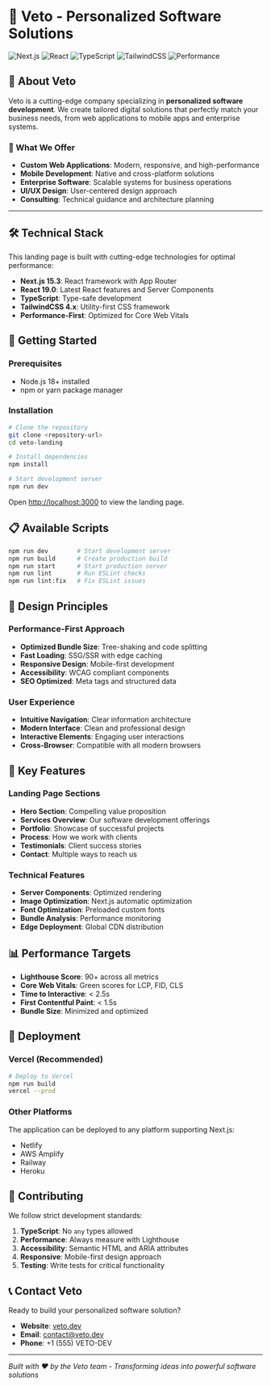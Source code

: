 # 🎯 Veto - Personalized Software Solutions

![Next.js](https://img.shields.io/badge/Next.js-15.3-black)
![React](https://img.shields.io/badge/React-19.0-61DAFB)
![TypeScript](https://img.shields.io/badge/TypeScript-5.x-blue)
![TailwindCSS](https://img.shields.io/badge/TailwindCSS-4.x-38B2AC)
![Performance](https://img.shields.io/badge/Performance-Optimized-green)

## 🚀 About Veto

Veto is a cutting-edge company specializing in **personalized software development**. We create tailored digital solutions that perfectly match your business needs, from web applications to mobile apps and enterprise systems.

### 🎯 What We Offer
- **Custom Web Applications**: Modern, responsive, and high-performance
- **Mobile Development**: Native and cross-platform solutions
- **Enterprise Software**: Scalable systems for business operations
- **UI/UX Design**: User-centered design approach
- **Consulting**: Technical guidance and architecture planning

---

## 🛠️ Technical Stack

This landing page is built with cutting-edge technologies for optimal performance:

- **Next.js 15.3**: React framework with App Router
- **React 19.0**: Latest React features and Server Components  
- **TypeScript**: Type-safe development
- **TailwindCSS 4.x**: Utility-first CSS framework
- **Performance-First**: Optimized for Core Web Vitals

## 🚀 Getting Started

### Prerequisites
- Node.js 18+ installed
- npm or yarn package manager

### Installation

```bash
# Clone the repository
git clone <repository-url>
cd veto-landing

# Install dependencies
npm install

# Start development server
npm run dev
```

Open [http://localhost:3000](http://localhost:3000) to view the landing page.

## 📋 Available Scripts

```bash
npm run dev        # Start development server
npm run build      # Create production build
npm run start      # Start production server  
npm run lint       # Run ESLint checks
npm run lint:fix   # Fix ESLint issues
```

## 🎨 Design Principles

### Performance-First Approach
- **Optimized Bundle Size**: Tree-shaking and code splitting
- **Fast Loading**: SSG/SSR with edge caching
- **Responsive Design**: Mobile-first development
- **Accessibility**: WCAG compliant components
- **SEO Optimized**: Meta tags and structured data

### User Experience
- **Intuitive Navigation**: Clear information architecture
- **Modern Interface**: Clean and professional design
- **Interactive Elements**: Engaging user interactions
- **Cross-Browser**: Compatible with all modern browsers

## 🌟 Key Features

### Landing Page Sections
- **Hero Section**: Compelling value proposition
- **Services Overview**: Our software development offerings
- **Portfolio**: Showcase of successful projects
- **Process**: How we work with clients
- **Testimonials**: Client success stories
- **Contact**: Multiple ways to reach us

### Technical Features
- **Server Components**: Optimized rendering
- **Image Optimization**: Next.js automatic optimization
- **Font Optimization**: Preloaded custom fonts
- **Bundle Analysis**: Performance monitoring
- **Edge Deployment**: Global CDN distribution

## 📊 Performance Targets

- **Lighthouse Score**: 90+ across all metrics
- **Core Web Vitals**: Green scores for LCP, FID, CLS
- **Time to Interactive**: < 2.5s
- **First Contentful Paint**: < 1.5s
- **Bundle Size**: Minimized and optimized

## 🚀 Deployment

### Vercel (Recommended)
```bash
# Deploy to Vercel
npm run build
vercel --prod
```

### Other Platforms
The application can be deployed to any platform supporting Next.js:
- Netlify
- AWS Amplify
- Railway
- Heroku

## 🤝 Contributing

We follow strict development standards:
1. **TypeScript**: No `any` types allowed
2. **Performance**: Always measure with Lighthouse
3. **Accessibility**: Semantic HTML and ARIA attributes  
4. **Responsive**: Mobile-first design approach
5. **Testing**: Write tests for critical functionality

## 📞 Contact Veto

Ready to build your personalized software solution?

- **Website**: [veto.dev](https://veto.dev)
- **Email**: contact@veto.dev
- **Phone**: +1 (555) VETO-DEV

---

*Built with ❤️ by the Veto team - Transforming ideas into powerful software solutions*
